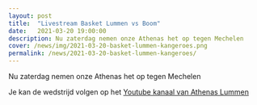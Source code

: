 ```yaml
---
layout: post
title:  "Livestream Basket Lummen vs Boom"
date:   2021-03-20 19:00:00
description: Nu zaterdag nemen onze Athenas het op tegen Mechelen
cover: /news/img/2021-03-20-basket-lummen-kangeroes.png
permalink: /news/2021-03-20-basket-lummen-kangeroes/
---
```


Nu zaterdag nemen onze Athenas het op tegen Mechelen

Je kan de wedstrijd volgen op het [Youtube kanaal van Athenas Lummen](https://www.youtube.com/watch?v=630PD5Ri1WA)


